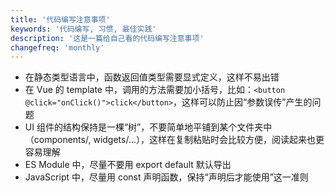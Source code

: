 ```yaml
---
title: '代码编写注意事项'
keywords: '代码编写, 习惯, 最佳实践'
description: '这是一篇给自己看的代码编写注意事项'
changefreq: 'monthly'
---
```


- 在静态类型语言中，函数返回值类型需要显式定义，这样不易出错
- 在 Vue 的 template 中，调用的方法需要加小括号，比如：`<button @click="onClick()">click</button>`，这样可以防止因“参数误传”产生的问题
- UI 组件的结构保持是一棵“树”，不要简单地平铺到某个文件夹中（components/, widgets/...），这样在复制粘贴时会比较方便，阅读起来也更容易理解
- ES Module 中，尽量不要用 export default 默认导出
- JavaScript 中，尽量用 const 声明函数，保持“声明后才能使用”这一准则
